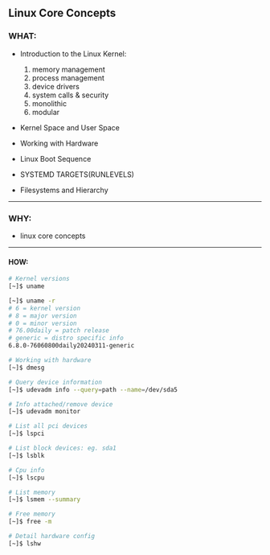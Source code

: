 ## Linux Core Concepts ##

### WHAT: ###
- Introduction to the Linux Kernel:
    1. memory management
    2. process management
    3. device drivers
    4. system calls & security
    5. monolithic
    6. modular

- Kernel Space and User Space
- Working with Hardware
- Linux Boot Sequence
- SYSTEMD TARGETS(RUNLEVELS)
- Filesystems and Hierarchy
---

### WHY: ###
- linux core concepts
---

#### HOW: ####

```bash
# Kernel versions
[~]$ uname

[~]$ uname -r
# 6 = kernel version
# 8 = major version
# 0 = minor version
# 76.00daily = patch release
# generic = distro specific info
6.8.0-76060800daily20240311-generic
```
```bash
# Working with hardware
[~]$ dmesg

# Query device information
[~]$ udevadm info --query=path --name=/dev/sda5

# Info attached/remove device
[~]$ udevadm monitor

# List all pci devices 
[~]$ lspci

# List block devices: eg. sda1
[~]$ lsblk

# Cpu info
[~]$ lscpu

# List memory
[~]$ lsmem --summary

# Free memory
[~]$ free -m

# Detail hardware config
[~]$ lshw 

```



